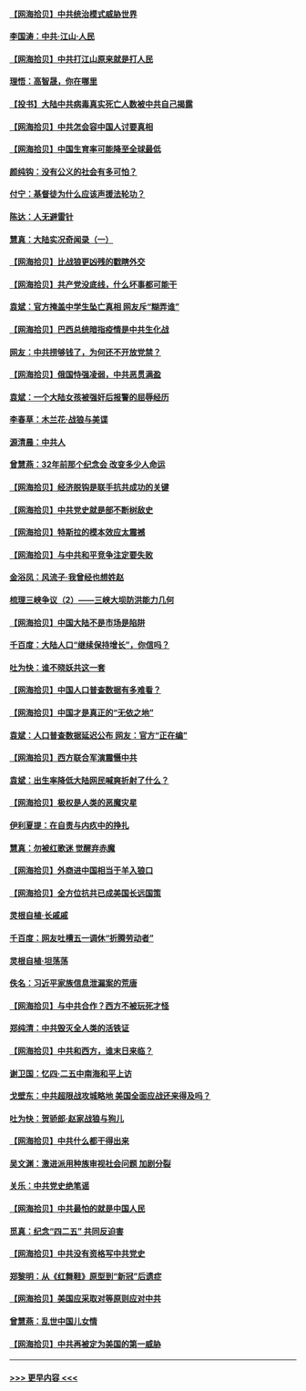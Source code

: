 #### [【网海拾贝】中共统治模式威胁世界](../pages/nsc993/n12957622.md?t=05190551) 
#### [李国涛：中共‧江山‧人民](../pages/nsc993/n12957502.md?t=05190551) 
#### [【网海拾贝】中共打江山原来就是打人民](../pages/nsc993/n12954345.md?t=05190551) 
#### [理悟：高智晟，你在哪里](../pages/nsc993/n12953115.md?t=05190551) 
#### [【投书】大陆中共病毒真实死亡人数被中共自己揭露](../pages/nsc993/n12953050.md?t=05190551) 
#### [【网海拾贝】中共怎会容中国人讨要真相](../pages/nsc993/n12952161.md?t=05190551) 
#### [【网海拾贝】中国生育率可能降至全球最低](../pages/nsc993/n12948793.md?t=05190551) 
#### [颜纯钩：没有公义的社会有多可怕？](../pages/nsc993/n12947626.md?t=05190551) 
#### [付宁：基督徒为什么应该声援法轮功？](../pages/nsc993/n12947233.md?t=05190551) 
#### [陈达：人无避雷针](../pages/nsc993/n12947098.md?t=05190551) 
#### [慧真：大陆实况奇闻录（一）](../pages/nsc993/n12945811.md?t=05190551) 
#### [【网海拾贝】比战狼更凶残的戳瞎外交](../pages/nsc993/n12945717.md?t=05190551) 
#### [【网海拾贝】共产党没底线，什么坏事都可能干](../pages/nsc993/n12942090.md?t=05190551) 
#### [袁斌：官方掩盖中学生坠亡真相 网友斥“糊弄谁”](../pages/nsc993/n12942029.md?t=05190551) 
#### [【网海拾贝】巴西总统暗指疫情是中共生化战](../pages/nsc993/n12938999.md?t=05190551) 
#### [网友：中共捞够钱了，为何还不开放党禁？](../pages/nsc993/n12938952.md?t=05190551) 
#### [【网海拾贝】俄国恃强凌弱，中共恶贯满盈](../pages/nsc993/n12936626.md?t=05190551) 
#### [袁斌：一个大陆女孩被强奸后报警的屈辱经历](../pages/nsc993/n12936547.md?t=05190551) 
#### [李春草：木兰花·战狼与美谍](../pages/nsc993/n12935995.md?t=05190551) 
#### [源清晨：中共人](../pages/nsc993/n12935589.md?t=05190551) 
#### [曾慧燕：32年前那个纪念会 改变多少人命运](../pages/nsc993/n12934233.md?t=05190551) 
#### [【网海拾贝】经济脱钩是联手抗共成功的关键](../pages/nsc993/n12934176.md?t=05190551) 
#### [【网海拾贝】中共党史就是部不断树敌史](../pages/nsc993/n12932844.md?t=05190551) 
#### [【网海拾贝】特斯拉的模本效应太震撼](../pages/nsc993/n12925626.md?t=05190551) 
#### [【网海拾贝】与中共和平竞争注定要失败](../pages/nsc993/n12923326.md?t=05190551) 
#### [金浴凤：风流子‧我曾经也想姓赵](../pages/nsc993/n12920911.md?t=05190551) 
#### [梳理三峡争议（2）——三峡大坝防洪能力几何](../pages/nsc993/n12920173.md?t=05190551) 
#### [【网海拾贝】中国大陆不是市场是陷阱](../pages/nsc993/n12920143.md?t=05190551) 
#### [千百度：大陆人口“继续保持增长”，你信吗？](../pages/nsc993/n12918946.md?t=05190551) 
#### [吐为快：谁不晓妖共这一套](../pages/nsc993/n12918941.md?t=05190551) 
#### [【网海拾贝】中国人口普查数据有多难看？](../pages/nsc993/n12917822.md?t=05190551) 
#### [【网海拾贝】中国才是真正的“无依之地”](../pages/nsc993/n12915845.md?t=05190551) 
#### [袁斌：人口普查数据延迟公布 网友：官方“正在编”](../pages/nsc993/n12915748.md?t=05190551) 
#### [【网海拾贝】西方联合军演震慑中共](../pages/nsc993/n12913466.md?t=05190551) 
#### [袁斌：出生率降低大陆网民喊爽折射了什么？](../pages/nsc993/n12913365.md?t=05190551) 
#### [【网海拾贝】极权是人类的恶魔灾星](../pages/nsc993/n12910697.md?t=05190551) 
#### [伊利夏提：在自责与内疚中的挣扎](../pages/nsc993/n12910493.md?t=05190551) 
#### [慧真：勿被红歌迷 觉醒弃赤魔](../pages/nsc993/n12910485.md?t=05190551) 
#### [【网海拾贝】外商进中国相当于羊入狼口](../pages/nsc993/n12908274.md?t=05190551) 
#### [【网海拾贝】全方位抗共已成美国长远国策](../pages/nsc993/n12906878.md?t=05190551) 
#### [灵根自植‧长戚戚](../pages/nsc993/n12905585.md?t=05190551) 
#### [千百度：网友吐槽五一调休“折腾劳动者”](../pages/nsc993/n12905934.md?t=05190551) 
#### [灵根自植‧坦荡荡](../pages/nsc993/n12905562.md?t=05190551) 
#### [佚名：习近平家族信息泄漏案的荒唐](../pages/nsc993/n12904705.md?t=05190551) 
#### [【网海拾贝】与中共合作？西方不被玩死才怪](../pages/nsc993/n12903873.md?t=05190551) 
#### [郑纯清：中共毁灭全人类的活铁证](../pages/nsc993/n12903785.md?t=05190551) 
#### [【网海拾贝】中共和西方，谁末日来临？](../pages/nsc993/n12903482.md?t=05190551) 
#### [谢卫国：忆四‧二五中南海和平上访](../pages/nsc993/n12902192.md?t=05190551) 
#### [戈壁东：中共超限战攻城略地 美国全面应战还来得及吗？](../pages/nsc993/n12902297.md?t=05190551) 
#### [吐为快：贺骄郎‧赵家战狼与狗儿](../pages/nsc993/n12902280.md?t=05190551) 
#### [【网海拾贝】中共什么都干得出来](../pages/nsc993/n12897500.md?t=05190551) 
#### [吴文渊：激进派用种族审视社会问题 加剧分裂](../pages/nsc993/n12893881.md?t=05190551) 
#### [关乐：中共党史绝笔谣](../pages/nsc993/n12897270.md?t=05190551) 
#### [【网海拾贝】中共最怕的就是中国人民](../pages/nsc993/n12894705.md?t=05190551) 
#### [觅真：纪念“四二五” 共同反迫害](../pages/nsc993/n12894553.md?t=05190551) 
#### [【网海拾贝】中共没有资格写中共党史](../pages/nsc993/n12892231.md?t=05190551) 
#### [郑黎明：从《红舞鞋》原型到“新冠”后遗症](../pages/nsc993/n12890469.md?t=05190551) 
#### [【网海拾贝】美国应采取对等原则应对中共](../pages/nsc993/n12889176.md?t=05190551) 
#### [曾慧燕：乱世中国儿女情](../pages/nsc993/n12887931.md?t=05190551) 
#### [【网海拾贝】中共再被定为美国的第一威胁](../pages/nsc993/n12887580.md?t=05190551) 

----
#### [ >>> 更早内容 <<< ](../indexes/nsc993-earlier.md)
